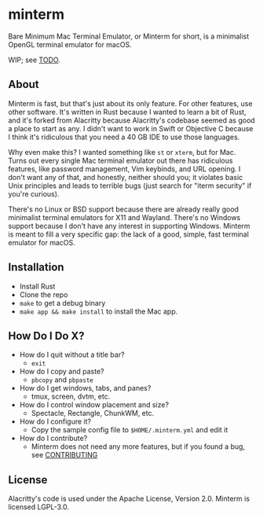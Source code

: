 # minterm

Bare Minimum Mac Terminal Emulator, or Minterm for short, is a minimalist
OpenGL terminal emulator for macOS.

WIP; see [TODO](./TODO.md).

## About

Minterm is fast, but that's just about its only feature. For other features, use
other software. It's written in Rust because I wanted to learn a bit of Rust,
and it's forked from Alacritty because Alacritty's codebase seemed as good a
place to start as any. I didn't want to work in Swift or Objective C because I
think it's ridiculous that you need a 40 GB IDE to use those languages.

Why even make this? I wanted something like `st` or `xterm`, but for Mac. Turns
out every single Mac terminal emulator out there has ridiculous features, like
password management, Vim keybinds, and URL opening. I don't want any of that,
and honestly, neither should you; it violates basic Unix principles and leads to
terrible bugs (just search for "iterm security" if you're curious).

There's no Linux or BSD support because there are already really good minimalist
terminal emulators for X11 and Wayland. There's no Windows support because I
don't have any interest in supporting Windows. Minterm is meant to fill a very
specific gap: the lack of a good, simple, fast terminal emulator for macOS.

## Installation

* Install Rust
* Clone the repo
* `make` to get a debug binary
* `make app && make install` to install the Mac app.

## How Do I Do X?

* How do I quit without a title bar?
    * `exit`
* How do I copy and paste?
    * `pbcopy` and `pbpaste`
* How do I get windows, tabs, and panes?
    * tmux, screen, dvtm, etc.
* How do I control window placement and size?
    * Spectacle, Rectangle, ChunkWM, etc.
* How do I configure it?
    * Copy the sample config file to `$HOME/.minterm.yml` and edit it
* How do I contribute?
    * Minterm does not need any more features, but if you found a bug, see
        [CONTRIBUTING](./.github/CONTRIBUTING.md)

## License

Alacritty's code is used under the Apache License, Version 2.0. Minterm is
licensed LGPL-3.0.
